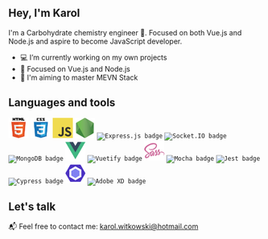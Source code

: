 ## Hey, I'm Karol

I'm a Carbohydrate chemistry engineer 🧪. Focused on both Vue.js and Node.js and aspire to become JavaScript developer.

- 💻 I’m currently working on my own projects
- 📖 Focused on Vue.js and Node.js
- 🎯 I'm aiming to master MEVN Stack

## Languages and tools

<code><img height="40" src="https://raw.githubusercontent.com/github/explore/80688e429a7d4ef2fca1e82350fe8e3517d3494d/topics/html/html.png" title="HTML5" alt="HTML5 badge"></code>
<code><img height="40" src="https://raw.githubusercontent.com/github/explore/80688e429a7d4ef2fca1e82350fe8e3517d3494d/topics/css/css.png" title="CSS3" alt="CSS3 badge"></code>
<code><img height="40" src="https://raw.githubusercontent.com/github/explore/80688e429a7d4ef2fca1e82350fe8e3517d3494d/topics/javascript/javascript.png" title="JavaScript" alt="JavaScript badge"></code>
<code><img height="40" src="https://raw.githubusercontent.com/github/explore/80688e429a7d4ef2fca1e82350fe8e3517d3494d/topics/nodejs/nodejs.png" title="Node.js" alt="Node.js badge"></code>
<code><img height="40" src="https://avatars.githubusercontent.com/u/5658226?s=200&v=4" title="Express.js" alt="Express.js badge"></code>
<code><img height="40" src="https://avatars.githubusercontent.com/u/10566080?s=200&v=4" title="Socket.IO" alt="Socket.IO badge"></code>
<code><img height="40" src="https://avatars.githubusercontent.com/u/45120?s=200&v=4" title="MongoDB " alt="MongoDB badge"></code>
<code><img height="40" src="https://raw.githubusercontent.com/github/explore/80688e429a7d4ef2fca1e82350fe8e3517d3494d/topics/vue/vue.png" title="Vue.js" alt="Vue.js badge"></code>
<code><img height="40" src="https://camo.githubusercontent.com/be384df72ff1748336f5927f7116e79a37cbe1639a5b7db162be2d7afe350f87/68747470733a2f2f63646e2e767565746966796a732e636f6d2f696d616765732f6c6f676f732f6c6f676f2e737667" title="Vuetify" alt="Vuetify badge"></code>
<code><img height="40" src="https://raw.githubusercontent.com/github/explore/80688e429a7d4ef2fca1e82350fe8e3517d3494d/topics/sass/sass.png" title="Sass" alt="Sass badge"></code>
<code><img height="40" src="https://camo.githubusercontent.com/af4bf83ab2ca125346740f9961345a24ec43b3a9/68747470733a2f2f636c6475702e636f6d2f78465646784f696f41552e737667" title="Mocha" alt="Mocha badge"></code>
<code><img height="40" src="https://camo.githubusercontent.com/31983294a16a373a7e752b57904f64cc030750db/68747470733a2f2f6a6573746a732e696f2f696d672f6a6573742e706e67" title="Jest" alt="Jest badge"></code>
<code><img height="40" src="https://avatars0.githubusercontent.com/u/8908513?s=200&v=4" title="Cypress" alt="Cypress badge"></code>
<code><img height="40" src="https://raw.githubusercontent.com/github/explore/80688e429a7d4ef2fca1e82350fe8e3517d3494d/topics/eslint/eslint.png" title="ESLint" alt="ESLint badge"></code>
<code><img height="40" src="https://cdn.worldvectorlogo.com/logos/adobe-xd.svg" title="Adobe XD" alt="Adobe XD badge"></code>

## Let's talk

📬 Feel free to contact me: karol.witkowski@hotmail.com
